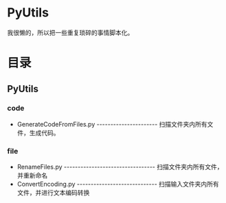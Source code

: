 # PyUtils
我很懒的，所以把一些重复琐碎的事情脚本化。

# 目录
## PyUtils

### code
- GenerateCodeFromFiles.py ----------------------  扫描文件夹内所有文件，生成代码。

### file
- RenameFiles.py --------------------------------- 扫描文件夹内所有文件，并重新命名
- ConvertEncoding.py ----------------------------- 扫描输入文件夹内所有文件，并进行文本编码转换